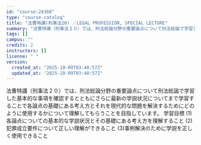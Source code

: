 ```yaml
---
id: "course:24368"
type: "course-catalog"
title: "法曹特講(刑事法20) ／LEGAL PROFESSION, SPECIAL LECTURE"
summary: "法曹特講（刑事法２０）では、刑法総論分野の重要論点について刑法総論で学習した基本的な事項を確認するとともにさらに最新の学説状況についてまで学習することで各論点の基礎にある考え方とそれを現代的な問題を解決するためにどのように使用するかについて…"
tags: []
campus: ""
credits: 2
instructors: []
license: " "
version:
  created_at: "2025-10-09T03:48:57Z"
  updated_at: "2025-10-09T03:48:57Z"
---
```


法曹特講（刑事法２０）では、刑法総論分野の重要論点について刑法総論で学習した基本的な事項を確認するとともにさらに最新の学説状況についてまで学習することで各論点の基礎にある考え方とそれを現代的な問題を解決するためにどのように使用するかについて理解してもらうことを目指しています。 学習目標 (1)各論点についての基本的な学説状況とその基礎にある考え方を理解すること (2)犯罪成立要件について正しい理解ができること (3)事例解決のために学説を正しく使用できること
